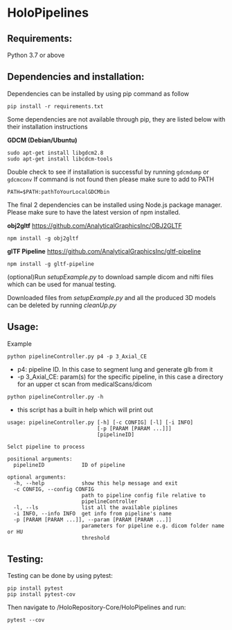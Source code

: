 # HoloPipelines

## Requirements:
Python 3.7 or above

## Dependencies and installation:
Dependencies can be installed by using pip command as follow
```
pip install -r requirements.txt
```

Some dependencies are not available through pip, they are listed below with their installation instructions

**GDCM (Debian/Ubuntu)**
```
sudo apt-get install libgdcm2.8
sudo apt-get install libcdcm-tools
```

Double check to see if installation is successful by running
`gdcmdump` or `gdcmconv`
If command is not found then please make sure to add to PATH

```
PATH=$PATH:pathToYourLocalGDCMbin
```

The final 2 dependencies can be installed using Node.js package manager. Please make sure to have the latest version of npm installed.

**obj2gltf**  https://github.com/AnalyticalGraphicsInc/OBJ2GLTF
```
npm install -g obj2gltf
```

**glTF Pipeline** https://github.com/AnalyticalGraphicsInc/gltf-pipeline
```
npm install -g gltf-pipeline
```

(optional)Run *setupExample.py* to download sample dicom and nifti files which can be used for manual testing.

Downloaded files from *setupExample.py* and all the produced 3D models can be deleted by running *cleanUp.py*

## Usage:
Example
```
python pipelineController.py p4 -p 3_Axial_CE
```
- p4: pipeline ID. In this case to segment lung and generate glb from it
- -p 3_Axial_CE: param(s) for the specific pipeline, in this case a directory for an upper ct scan from medicalScans/dicom

```
python pipelineController.py -h
```
- this script has a built in help which will print out
```
usage: pipelineController.py [-h] [-c CONFIG] [-l] [-i INFO]
                             [-p [PARAM [PARAM ...]]]
                             [pipelineID]

Selct pipeline to process

positional arguments:
  pipelineID            ID of pipeline

optional arguments:
  -h, --help            show this help message and exit
  -c CONFIG, --config CONFIG
                        path to pipeline config file relative to
                        pipelineController
  -l, --ls              list all the available piplines
  -i INFO, --info INFO  get info from pipeline's name
  -p [PARAM [PARAM ...]], --param [PARAM [PARAM ...]]
                        parameters for pipeline e.g. dicom folder name or HU
                        threshold
```

## Testing:
Testing can be done by using pytest:
```
pip install pytest
pip install pytest-cov
```
Then navigate to /HoloRepository-Core/HoloPipelines and run:
```
pytest --cov
```